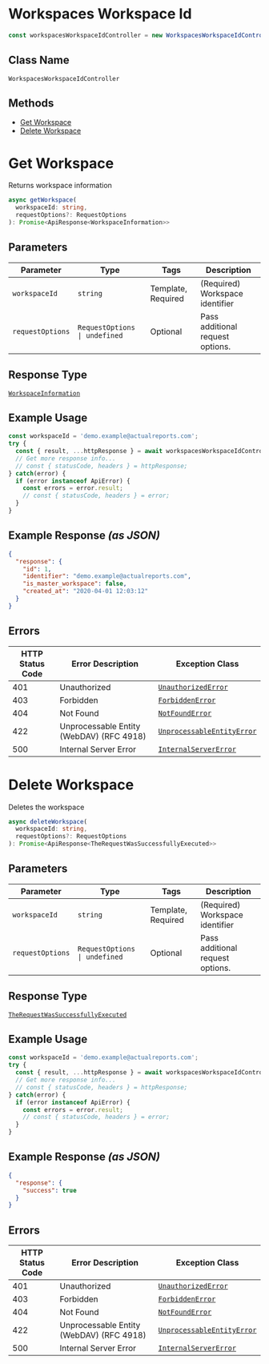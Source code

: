 # Workspaces Workspace Id

```ts
const workspacesWorkspaceIdController = new WorkspacesWorkspaceIdController(client);
```

## Class Name

`WorkspacesWorkspaceIdController`

## Methods

* [Get Workspace](/doc/controllers/workspaces-workspace-id.md#get-workspace)
* [Delete Workspace](/doc/controllers/workspaces-workspace-id.md#delete-workspace)


# Get Workspace

Returns workspace information

```ts
async getWorkspace(
  workspaceId: string,
  requestOptions?: RequestOptions
): Promise<ApiResponse<WorkspaceInformation>>
```

## Parameters

| Parameter | Type | Tags | Description |
|  --- | --- | --- | --- |
| `workspaceId` | `string` | Template, Required | (Required) Workspace identifier |
| `requestOptions` | `RequestOptions \| undefined` | Optional | Pass additional request options. |

## Response Type

[`WorkspaceInformation`](/doc/models/workspace-information.md)

## Example Usage

```ts
const workspaceId = 'demo.example@actualreports.com';
try {
  const { result, ...httpResponse } = await workspacesWorkspaceIdController.getWorkspace(workspaceId);
  // Get more response info...
  // const { statusCode, headers } = httpResponse;
} catch(error) {
  if (error instanceof ApiError) {
    const errors = error.result;
    // const { statusCode, headers } = error;
  }
}
```

## Example Response *(as JSON)*

```json
{
  "response": {
    "id": 1,
    "identifier": "demo.example@actualreports.com",
    "is_master_workspace": false,
    "created_at": "2020-04-01 12:03:12"
  }
}
```

## Errors

| HTTP Status Code | Error Description | Exception Class |
|  --- | --- | --- |
| 401 | Unauthorized | [`UnauthorizedError`](/doc/models/unauthorized-error.md) |
| 403 | Forbidden | [`ForbiddenError`](/doc/models/forbidden-error.md) |
| 404 | Not Found | [`NotFoundError`](/doc/models/not-found-error.md) |
| 422 | Unprocessable Entity (WebDAV) (RFC 4918) | [`UnprocessableEntityError`](/doc/models/unprocessable-entity-error.md) |
| 500 | Internal Server Error | [`InternalServerError`](/doc/models/internal-server-error.md) |


# Delete Workspace

Deletes the workspace

```ts
async deleteWorkspace(
  workspaceId: string,
  requestOptions?: RequestOptions
): Promise<ApiResponse<TheRequestWasSuccessfullyExecuted>>
```

## Parameters

| Parameter | Type | Tags | Description |
|  --- | --- | --- | --- |
| `workspaceId` | `string` | Template, Required | (Required) Workspace identifier |
| `requestOptions` | `RequestOptions \| undefined` | Optional | Pass additional request options. |

## Response Type

[`TheRequestWasSuccessfullyExecuted`](/doc/models/the-request-was-successfully-executed.md)

## Example Usage

```ts
const workspaceId = 'demo.example@actualreports.com';
try {
  const { result, ...httpResponse } = await workspacesWorkspaceIdController.deleteWorkspace(workspaceId);
  // Get more response info...
  // const { statusCode, headers } = httpResponse;
} catch(error) {
  if (error instanceof ApiError) {
    const errors = error.result;
    // const { statusCode, headers } = error;
  }
}
```

## Example Response *(as JSON)*

```json
{
  "response": {
    "success": true
  }
}
```

## Errors

| HTTP Status Code | Error Description | Exception Class |
|  --- | --- | --- |
| 401 | Unauthorized | [`UnauthorizedError`](/doc/models/unauthorized-error.md) |
| 403 | Forbidden | [`ForbiddenError`](/doc/models/forbidden-error.md) |
| 404 | Not Found | [`NotFoundError`](/doc/models/not-found-error.md) |
| 422 | Unprocessable Entity (WebDAV) (RFC 4918) | [`UnprocessableEntityError`](/doc/models/unprocessable-entity-error.md) |
| 500 | Internal Server Error | [`InternalServerError`](/doc/models/internal-server-error.md) |


